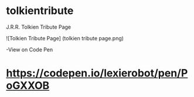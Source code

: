 # tolkientribute
J.R.R. Tolkien Tribute Page

![Tolkien Tribute Page] (tolkien tribute page.png)

-View on Code Pen
# https://codepen.io/lexierobot/pen/PoGXXOB